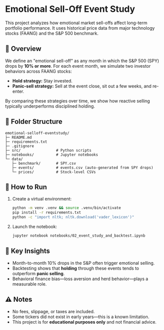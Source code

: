 # Emotional Sell-Off Event Study

This project analyzes how emotional market sell-offs affect long-term portfolio performance.
It uses historical price data from major technology stocks (FAANG) and the S&P 500 benchmark.

## 🧠 Overview
We define an "emotional sell-off" as any month in which the S&P 500 (SPY) drops by **10% or more**.
For each event month, we simulate two investor behaviors across FAANG stocks:
- **Hold strategy:** Stay invested.
- **Panic-sell strategy:** Sell at the event close, sit out a few weeks, and re-enter.

By comparing these strategies over time, we show how reactive selling typically underperforms disciplined holding.

## 📂 Folder Structure
```
emotional-selloff-eventstudy/
├─ README.md
├─ requirements.txt
├─ .gitignore
├─ src/                # Python scripts
├─ notebooks/          # Jupyter notebooks
└─ data/
   ├─ benchmark/       # SPY.csv
   ├─ events/          # events.csv (auto-generated from SPY drops)
   └─ prices/          # Stock-level CSVs
```

## 🚀 How to Run
1. Create a virtual environment:
   ```bash
   python -m venv .venv && source .venv/bin/activate
   pip install -r requirements.txt
   python -c "import nltk; nltk.download('vader_lexicon')"
   ```
2. Launch the notebook:
   ```bash
   jupyter notebook notebooks/02_event_study_and_backtest.ipynb
   ```

## 🧩 Key Insights
- Month-to-month 10% drops in the S&P often trigger emotional selling.  
- Backtesting shows that **holding** through these events tends to outperform **panic selling**.  
- Behavioral finance bias—loss aversion and herd behavior—plays a measurable role.

## ⚠️ Notes
- No fees, slippage, or taxes are included.
- Some tickers did not exist in early years—this is a known limitation.
- This project is for **educational purposes only** and not financial advice.